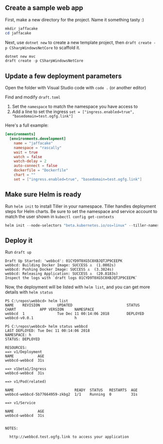 ## Create a sample web app

First, make a new directory for the project. Name it something tasty :)

```powershell
mkdir jaffacake
cd jaffacake
```

Next, use `dotnet new` to create a new template project, then `draft create -p CSharpWindowsNetCore` to scaffold it.

```powershell
dotnet new mvc
draft create -p CSharpWindowsNetCore
```

## Update a few deployment parameters

Open the folder with Visual Studio code with `code .` (or another editor)

Find and modify `draft.toml`

1. Set the `namespace` to match the namespace you have access to
2. Add a line to set the ingress `set = ["ingress.enabled=true", "basedomain=test.ogfg.link"]`

Here's a full example: 

```toml
[environments]
  [environments.development]
    name = "jaffacake"
    namespace = "rascally"
    wait = true
    watch = false
    watch-delay = 2
    auto-connect = false
    dockerfile = "Dockerfile"
    chart = ""
    set = ["ingress.enabled=true", "basedomain=test.ogfg.link"]
```

## Make sure Helm is ready

Run `helm init` to install Tiller in your namespace. Tiller handles deployment steps for Helm charts. Be sure to set the namespace and service account to match the user shown in `kubectl config get-contexts`

```powershell
helm init --node-selectors "beta.kubernetes.io/os=linux" --tiller-namespace rascally --service-account rascally-user
```


## Deploy it

Run `draft up`

```none
Draft Up Started: 'webbcd': 01CYD9T0XG5C0XBJQTJP9CEEPK
webbcd: Building Docker Image: SUCCESS ⚓  (1.0002s)
webbcd: Pushing Docker Image: SUCCESS ⚓  (3.3824s)
webbcd: Releasing Application: SUCCESS ⚓  (20.8183s)
Inspect the logs with `draft logs 01CYD9T0XG5C0XBJQTJP9CEEPK`
```

Now, the deployment will be listed with `helm list`, and you can get more details with `helm status`

```none
PS C:\repos\webbcd> helm list
NAME    REVISION        UPDATED                         STATUS          CHART           APP VERSION     NAMESPACE
webbcd  1               Tue Dec 11 00:14:06 2018        DEPLOYED        webbcd-v0.0.1                   h

PS C:\repos\webbcd> helm status webbcd
LAST DEPLOYED: Tue Dec 11 00:14:06 2018
NAMESPACE: h
STATUS: DEPLOYED

RESOURCES:
==> v1/Deployment
NAME           AGE
webbcd-webbcd  31s

==> v1beta1/Ingress
webbcd-webbcd  31s

==> v1/Pod(related)

NAME                            READY  STATUS   RESTARTS  AGE
webbcd-webbcd-5b77664959-zkbg2  1/1    Running  0         31s

==> v1/Service

NAME           AGE
webbcd-webbcd  31s


NOTES:

  http://webbcd.test.ogfg.link to access your application
